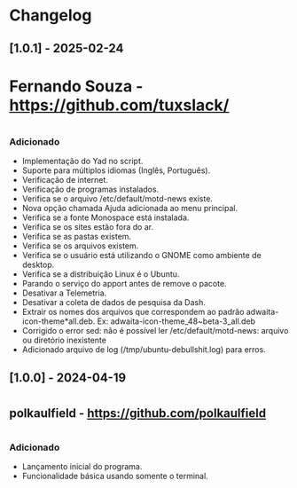# Changelog

## [1.0.1] - 2025-02-24
# 
# Fernando Souza - https://github.com/tuxslack/
# 
### Adicionado
- Implementação do Yad no script.
- Suporte para múltiplos idiomas (Inglês, Português).
- Verificação de internet.
- Verificação de programas instalados.
- Verifica se o arquivo /etc/default/motd-news existe.
- Nova opção chamada Ajuda adicionada ao menu principal.
- Verifica se a fonte Monospace está instalada.
- Verifica se os sites estão fora do ar.
- Verifica se as pastas existem.
- Verifica se os arquivos existem.
- Verifica se o usuário está utilizando o GNOME como ambiente de desktop.
- Verifica se a distribuição Linux é o Ubuntu.
- Parando o serviço do apport antes de remove o pacote.
- Desativar a Telemetria.
- Desativar a coleta de dados de pesquisa da Dash.
- Extrair os nomes dos arquivos que correspondem ao padrão adwaita-icon-theme*all.deb. Ex: adwaita-icon-theme_48~beta-3_all.deb
- Corrigido o error sed: não é possível ler /etc/default/motd-news: arquivo ou diretório inexistente
- Adicionado arquivo de log (/tmp/ubuntu-debullshit.log) para erros.


## [1.0.0] - 2024-04-19
# 
## polkaulfield - https://github.com/polkaulfield
# 
### Adicionado
- Lançamento inicial do programa.
- Funcionalidade básica usando somente o terminal.

